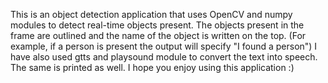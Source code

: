 This is an object detection application that uses OpenCV and numpy modules to detect real-time objects present.
The objects present in the frame are outlined and the name of the object is written on the top.
(For example, if a person is present the output will specify "I found a person")
I have also used gtts and playsound module to convert the text into speech. The same is printed as well.
I hope you enjoy using this application :)
